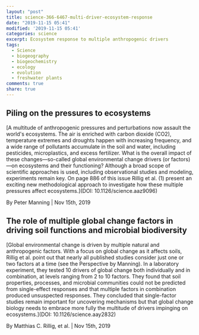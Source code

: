 ```yaml
---
layout: "post"
title: science-366-6467-multi-driver-ecosystem-response
date: "2019-11-15 05:41"
modified: '2019-11-15 05:41'
categories: science
excerpt: Ecosystem response to multiple anthropogenic drivers
tags:
  - Science
  - biogeography
  - biogeochemistry
  - ecology
  - evolution
  - freshwater plants
comments: true
share: true
---
```


## Piling on the pressures to ecosystems

[A multitude of anthropogenic pressures and perturbations now assault the world's ecosystems. The air is enriched with carbon dioxide (CO2), temperature extremes and droughts happen with increasing frequency, and a wide range of pollutants accumulate in the soil and water, including pesticides, microplastics, and excess fertilizer. What is the overall impact of these changes—so-called global environmental change drivers (or factors)—on ecosystems and their functioning? Although a broad scope of scientific approaches is used, including observational studies and modeling, experiments remain key. On page 886 of this issue Rillig et al. (1) present an exciting new methodological approach to investigate how these multiple pressures affect ecosystems.](DOI: 10.1126/science.aaz9096)

By Peter Manning | Nov 15th, 2019

## The role of multiple global change factors in driving soil functions and microbial biodiversity

[Global environmental change is driven by multiple natural and anthropogenic factors. With a focus on global change as it affects soils, Rillig et al. point out that nearly all published studies consider just one or two factors at a time (see the Perspective by Manning). In a laboratory experiment, they tested 10 drivers of global change both individually and in combination, at levels ranging from 2 to 10 factors. They found that soil properties, processes, and microbial communities could not be predicted from single-effect responses and that multiple factors in combination produced unsuspected responses. They concluded that single-factor studies remain important for uncovering mechanisms but that global change biology needs to embrace more fully the multitude of drivers impinging on ecosystems.](DOI: 10.1126/science.aay2832)

By Matthias C. Rillig, et al. | Nov 15th, 2019
